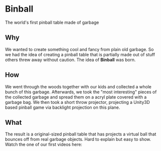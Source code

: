 # Binball
The world's first pinball table made of garbage

## Why
We wanted to create something cool and fancy from plain old garbage. So we had the idea of creating a pinball table that is partially made out of stuff others threw away without caution. The idea of **Binball** was born.

## How 
We went through the woods together with our kids and collected a whole bunch of this garbage. Afterwards, we took the "most interesting" pieces of the collected garbage and spread them on a acryl plate covered with a garbage bag. We then took a short throw projector, projecting a Unity3D based pinball game via backlight projection on this plane.

## What
The result is a original-sized pinball table that has projects a virtual ball that bounces off from real garbage objects. Hard to explain but easy to show. Watch the one of our first videos here:
